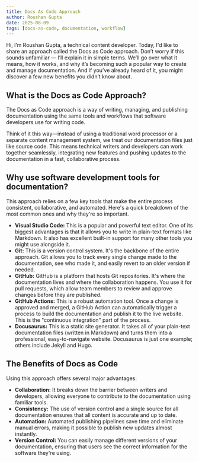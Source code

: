 ```yaml
---
title: Docs As Code Approach
author: Roushan Gupta
date: 2025-08-09
tags: [docs-as-code, documentation, workflow]
---
```


Hi, I’m Roushan Gupta, a technical content developer. Today, I'd like to share an approach called the Docs as Code approach. Don’t worry if this sounds unfamiliar — I’ll explain it in simple terms. We’ll go over what it means, how it works, and why it’s becoming such a popular way to create and manage documentation. And if you’ve already heard of it, you might discover a few new benefits you didn’t know about.

## What is the Docs as Code Approach?

The Docs as Code approach is a way of writing, managing, and publishing documentation using the same tools and workflows that software developers use for writing code.

Think of it this way—instead of using a traditional word processor or a separate content management system, we treat our documentation files just like source code. This means technical writers and developers can work together seamlessly, integrating new features and pushing updates to the documentation in a fast, collaborative process.

## Why use software development tools for documentation?

This approach relies on a few key tools that make the entire process consistent, collaborative, and automated. Here's a quick breakdown of the most common ones and why they're so important.

- **Visual Studio Code:** This is a popular and powerful text editor. One of its biggest advantages is that it allows you to write in plain-text formats like Markdown. It also has excellent built-in support for many other tools you might use alongside it.
- **Git:** This is a version control system. It's the backbone of the entire approach. Git allows you to track every single change made to the documentation, see who made it, and easily revert to an older version if needed.
- **GitHub:** GitHub is a platform that hosts Git repositories. It's where the documentation lives and where the collaboration happens. You use it for pull requests, which allow team members to review and approve changes before they are published.
- **GitHub Actions:** This is a robust automation tool. Once a change is approved and merged, a GitHub Action can automatically trigger a process to build the documentation and publish it to the live website. This is the "continuous integration" part of the process.
- **Docusaurus:** This is a static site generator. It takes all of your plain-text documentation files (written in Markdown) and turns them into a professional, easy-to-navigate website. Docusaurus is just one example; others include Jekyll and Hugo.

## The Benefits of Docs as Code

Using this approach offers several major advantages:

- **Collaboration:** It breaks down the barrier between writers and developers, allowing everyone to contribute to the documentation using familiar tools.
- **Consistency:** The use of version control and a single source for all documentation ensures that all content is accurate and up to date.
- **Automation:** Automated publishing pipelines save time and eliminate manual errors, making it possible to publish new updates almost instantly.
- **Version Control:** You can easily manage different versions of your documentation, ensuring that users see the correct information for the software they're using.
